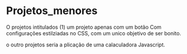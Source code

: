 # Projetos_menores

O projetos intitulados (1)
 um projeto apenas com um botão Com configurações estilziadas no CSS, com um unico objetivo de ser bonito. 
 
 o outro projetos seria a plicação de uma calaculadora Javascript.
